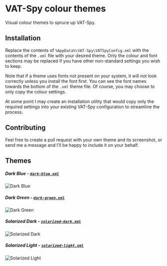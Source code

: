 # VAT-Spy colour themes

Visual colour themes to spruce up VAT-Spy.

## Installation

Replace the contents of `%AppData%\VAT-Spy\VATSpyConfig.xml` with the contents of the `.xml` file with your desired theme. Only the colour and font sections may be replaced if you have other non-standard settings you wish to keep.

Note that if a theme uses fonts not present on your system, it will not look correctly unless you install the font first. You can see the font names towards the bottom of the `.xml` theme file. Of course, you may choose to only copy the colour settings.

At some point I may create an installation utility that would copy only the required settings into your existing VAT-Spy configuration to streamline the process.

## Contributing

Feel free to create a pull request with your own theme and its screenshot, or send me a message and I'll be happy to include it on your behalf.

## Themes

##### Dark Blue - [`dark-blue.xml`](themes/dark-blue.xml)
![Dark Blue](https://raw.github.com/mwgg/vatspy-themes/main/screenshots/dark-blue.png)

##### Dark Green - [`dark-green.xml`](themes/dark-green.xml)
![Dark Green](https://raw.github.com/mwgg/vatspy-themes/main/screenshots/dark-green.png)

##### Solarized Dark - [`solarized-dark.xml`](themes/solarized-dark.xml)
![Solarized Dark](https://raw.github.com/mwgg/vatspy-themes/main/screenshots/solarized-dark.png)

##### Solarized Light - [`solarized-light.xml`](themes/solarized-light.xml)
![Solarized Light](https://raw.github.com/mwgg/vatspy-themes/main/screenshots/solarized-light.png)
